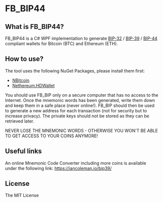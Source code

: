 # FB_BIP44

## What is FB_BIP44?
FB_BIP44 is a C# WPF implementation to generate [BIP-32](https://github.com/bitcoin/bips/blob/master/bip-0032.mediawiki) / [BIP-39](https://github.com/bitcoin/bips/blob/master/bip-0039.mediawiki) / [BIP-44](https://github.com/bitcoin/bips/blob/master/bip-0044.mediawiki) compliant wallets for Bitcoin (BTC) and Ethereum (ETH).

## How to use?
The tool uses the following NuGet Packages, please install them first:
- [NBitcoin](https://github.com/MetacoSA/NBitcoin)
- [Nethereum.HDWallet](https://github.com/Nethereum/Nethereum)

You should use FB_BIP only on a secure computer that has no access to the Internet. Once the mnemonic words has been generated, write them down and keep them in a safe place (never online!). FB_BIP should then be used to generate a new address for each transaction (not for security but to increase privacy). The private keys should not be stored as they can be retrieved later.

NEVER LOSE THE MNEMONIC WORDS - OTHERWISE YOU WON'T BE ABLE TO GET ACCESS TO YOUR COINS ANYMORE!

## Useful links
An online Mnemonic Code Converter including more coins is available under the following link: https://iancoleman.io/bip39/

## License
The MIT License

